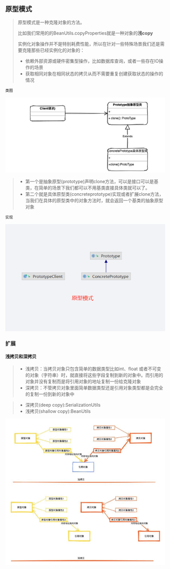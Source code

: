 ## 原型模式

>原型模式是一种克隆对象的方法。
>
>比如我们常用的的BeanUtils.copyProperties就是一种对象的**浅copy**
>
>实例化对象操作并不是特别耗费性能，所以在针对一些特殊场景我们还是需要克隆那些已经实例化的对象的：
>
>- 依赖外部资源或硬件密集型操作，比如数据库查询，或者一些存在IO操作的场景
>- 获取相同对象在相同状态的拷贝从而不需要重复创建获取状态的操作的情况

`类图`

![image-20220328115702616](resources/image-20220328115702616.png)

>- 第一个是抽象原型(prototype)声明clone方法，可以是接口可以是基类，在简单的场景下我们都可以不用基类直接具体类就可以了。
>- 第二个就是具体原型类(concreteprototype)实现或者扩展clone方法，当我们在具体的原型类中的对象方法时，就会返回一个基类的抽象原型对象

`实现`

![image-20220328120203552](resources/image-20220328120203552.png)

### 扩展

#### 浅拷贝和深拷贝

>- 浅拷贝：当拷贝对象只包含简单的数据类型比如int、float 或者不可变的对象（字符串）时，就直接将这些字段复制到新的对象中。而引用的对象并没有复制而是将引用对象的地址复制一份给克隆对象
>- 深拷贝：不管拷贝对象里面简单数据类型还是引用对象类型都是会完全的复制一份到新的对象中

>- 深拷贝(deep copy):SerializationUtils
>- 浅拷贝(shallow copy):BeanUtils

![image-20220328120417302](resources/image-20220328120417302.png)

